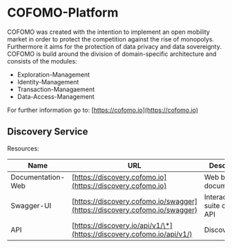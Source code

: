 # COFOMO-Platform
COFOMO was created with the intention to implement an open mobility market in order to protect the competition against the rise of monopolys. Furthermore it aims for the protection of data privacy and data sovereignty. COFOMO is build around the division of domain-specific architecture and consists of the modules: 

- Exploration-Management
- Identity-Management
- Transaction-Managaement
- Data-Access-Management

For further information go to: [https://cofomo.io](https://cofomo.io)

## Discovery Service

Resources:

| Name          | URL                                       | Description                     |
|---------------|-------------------------------------------| --------------------------------|
| Documentation-Web | [https://discovery.cofomo.io](https://discovery.cofomo.io)| Web based documentation|
| Swagger-UI    | [https://discovery.cofomo.io/swagger](https://discovery.cofomo.io/swagger) | Interactive test suite of the API|
| API           | [https://discovery.io/api/v1/\*](https://discovery.cofomo.io/api/v1/)     | Discovery API|

